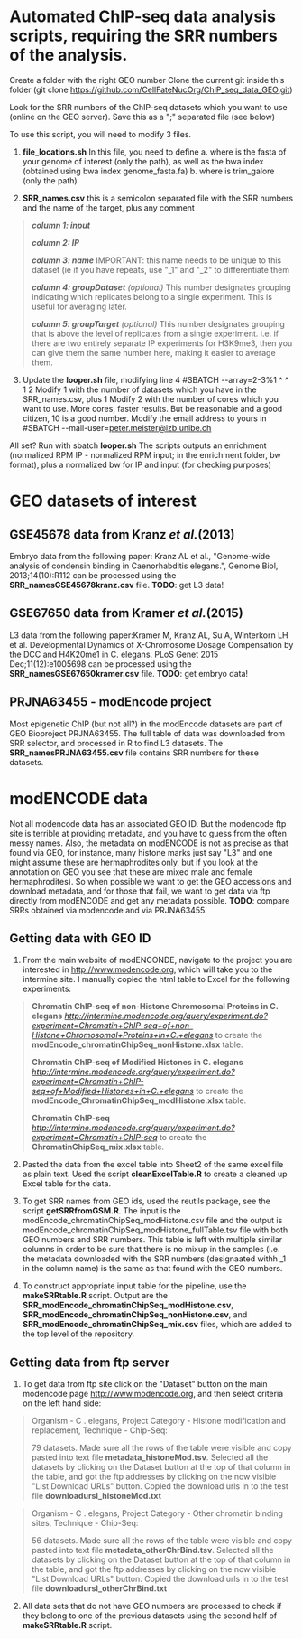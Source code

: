 # Automated ChIP-seq data analysis scripts, requiring the SRR numbers of the analysis. 

Create a folder with the right GEO number
Clone the current git inside this folder (git clone https://github.com/CellFateNucOrg/ChIP_seq_data_GEO.git)

Look for the SRR numbers of the ChIP-seq datasets which you want to use (online on the GEO server).
Save this as a ";" separated file (see below)

To use this script, you will need to modify 3 files.

1. **file_locations.sh** In this file, you need to define a. where is the fasta of your genome of interest (only the path), as well as the bwa index (obtained using bwa index genome_fasta.fa) b. where is trim_galore (only the path)

2. **SRR_names.csv** this is a semicolon separated file with the SRR numbers and the name of the target, plus any comment 

  > _**column 1: input**_ 
  >
  > _**column 2: IP**_
  >
  > _**column 3: name**_ IMPORTANT: this name needs to be unique to this dataset (ie if you have repeats, use "\_1" and "\_2"  to differentiate them 
  >
  > _**column 4: groupDataset** (optional)_ This number designates grouping indicating which replicates belong to a single experiment. This is useful for averaging later.
  > 
  > _**column 5: groupTarget** (optional)_ This number designates grouping that is above the level of replicates from a single experiment. i.e. if there are two entirely separate IP experiments for H3K9me3, then you can give them the same number here, making it easier to average them.


3. Update the **looper.sh** file, modifying line 4 
  #SBATCH --array=2-3%1 
                    ^ ^ 
                    1 2 
  Modify 1 with the number of datasets which you have in the SRR_names.csv, plus 1 Modify 2 with the number of cores which you want to use. More cores, faster results. But be reasonable and a good citizen, 10 is a good number.
  Modify the email address to yours in 
  #SBATCH --mail-user=peter.meister@izb.unibe.ch

All set? Run with sbatch **looper.sh**
The scripts outputs an enrichment (normalized RPM IP - normalized RPM input; in the enrichment folder, bw format), plus a normalized bw for IP and input (for checking purposes) 

# GEO datasets of interest
## GSE45678 data from Kranz _et al._(2013)
Embryo data from the following paper: Kranz AL et al., "Genome-wide analysis of condensin binding in Caenorhabditis elegans.", Genome Biol, 2013;14(10):R112
can be processed using the **SRR_namesGSE45678kranz.csv** file. **TODO**: get L3 data!

## GSE67650 data from Kramer _et al._(2015)
L3 data from the following paper:Kramer M, Kranz AL, Su A, Winterkorn LH et al. Developmental Dynamics of X-Chromosome Dosage Compensation by the DCC and H4K20me1 in C. elegans. PLoS Genet 2015 Dec;11(12):e1005698 can be processed using the **SRR_namesGSE67650kramer.csv** file. **TODO**: get embryo data!

## PRJNA63455 - modEncode project
Most epigenetic ChIP (but not all?) in the modEncode datasets are part of GEO Bioproject PRJNA63455. The full table of data was downloaded from SRR selector, and processed in R to find L3 datasets. The **SRR_namesPRJNA63455.csv** file contains SRR numbers for these datasets.

# modENCODE data
Not all modencode data has an associated GEO ID. But the modencode ftp site is terrible at providing metadata, and you have to guess from the often messy names. Also, the metadata on modENCODE is not as precise as that found via GEO, for instance, many histone marks just say "L3" and one might assume these are hermaphrodites only, but if you look at the annotation on GEO you see that these are mixed male and female hermaphrodites). So when possible we want to get the GEO accessions and download metadata, and for those that fail, we want to get data via ftp directly from modENCODE and get any metadata possible. 
**TODO**: compare SRRs obtained via modencode and via PRJNA63455.

## Getting data with GEO ID
1. From the main website of modENCONDE, navigate to the project you are interested in http://www.modencode.org, which will take you to the intermine site. I manually copied the html table to Excel for the following experiments: 

> **Chromatin ChIP-seq of non-Histone Chromosomal Proteins in C. elegans** *http://intermine.modencode.org/query/experiment.do?experiment=Chromatin+ChIP-seq+of+non-Histone+Chromosomal+Proteins+in+C.+elegans* to create the **modEncode_chromatinChipSeq_nonHistone.xlsx** table.  
>
> **Chromatin ChIP-seq of Modified Histones in C. elegans** *http://intermine.modencode.org/query/experiment.do?experiment=Chromatin+ChIP-seq+of+Modified+Histones+in+C.+elegans* to create the **modEncode_ChromatinChipSeq_modHistone.xlsx** table.
>
> **Chromatin ChIP-seq** *http://intermine.modencode.org/query/experiment.do?experiment=Chromatin+ChIP-seq* to create the **ChromatinChipSeq_mix.xlsx** table.

2. Pasted the data from the excel table into Sheet2 of the same excel file as plain text. Used the script **cleanExcelTable.R** to create a cleaned up Excel table for the data.

3. To get SRR names from GEO ids, used the reutils package, see the script **getSRRfromGSM.R**. The input is the modEncode_chromatinChipSeq_modHistone.csv file and the output is modEncode_chromatinChipSeq_modHistone_fullTable.tsv file with both GEO numbers and SRR numbers. This table is left with multiple similar columns in order to be sure that there is no mixup in the samples (i.e. the metadata downloaded with the SRR numbers (designaated withh _1 in the column name) is the same as that found with the GEO numbers.

4. To construct appropriate input table for the pipeline, use the **makeSRRtable.R** script. Output are the **SRR_modEncode_chromatinChipSeq_modHistone.csv**, **SRR_modEncode_chromatinChipSeq_nonHistone.csv**, and **SRR_modEncode_chromatinChipSeq_mix.csv** files, which are added to the top level of the repository.

## Getting data from ftp server
1. To get data from ftp site click on the "Dataset" button on the main modencode page http://www.modencode.org, and then select criteria on the left hand side: 

  >Organism - C . elegans, 
  >Project Category - Histone modification and replacement,
  >Technique - Chip-Seq:
  >
  >79 datasets. Made sure all the rows of the table were visible and copy pasted into text file **metadata_histoneMod.tsv**.
  >Selected all the datasets by clicking on the Dataset button at the top of that column in the table, and got the ftp addresses by clicking on the now visible "List Download URLs" button. Copied the download urls in to the test file **downloadursl_histoneMod.txt**


  >Organism - C . elegans, 
  >Project Category - Other chromatin binding sites,
  >Technique - Chip-Seq:
  >
  >56 datasets. Made sure all the rows of the table were visible and copy pasted into text file **metadata_otherChrBind.tsv**.
  >Selected all the datasets by clicking on the Dataset button at the top of that column in the table, and got the ftp addresses by clicking on the now visible "List Download URLs" button. Copied the download urls in to the test file **downloadursl_otherChrBind.txt**

2. All data sets that do not have GEO numbers are processed to check if they belong to one of the previous datasets using the second half of **makeSRRtable.R** script.
